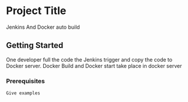 # Project Title

Jenkins And Docker auto build 
## Getting Started

One developer full the code the Jenkins trigger and copy the code to Docker server.
Docker Build and Docker start take place in docker server

### Prerequisites


```
Give examples
```
